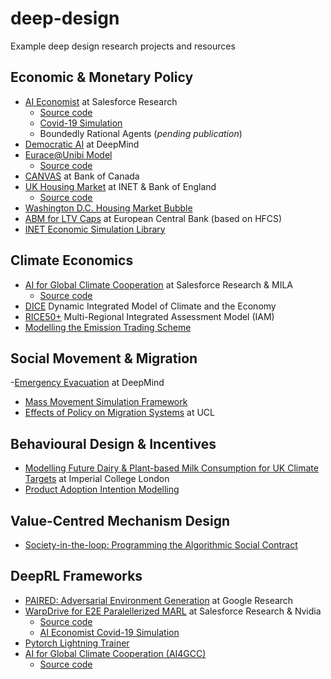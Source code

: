 # deep-design
Example deep design research projects and resources

## Economic & Monetary Policy
- [AI Economist](https://arxiv.org/abs/2004.13332) at Salesforce Research
  - [Source code](https://github.com/salesforce/ai-economist)
  - [Covid-19 Simulation](https://arxiv.org/abs/2108.02904)
  - Boundedly Rational Agents (*pending publication*)
- [Democratic AI](https://www.nature.com/articles/s41562-022-01383-x) at DeepMind
- [Eurace@Unibi Model](https://www.uni-bielefeld.de/fakultaeten/wirtschaftswissenschaften/lehrbereiche/etace/eurace@unibi/)
  - [Source code](https://github.com/ETACE/eurace_unibi)
- [CANVAS](https://www.bankofcanada.ca/2022/12/staff-working-paper-2022-51/) at Bank of Canada
- [UK Housing Market](https://www.bankofengland.co.uk/working-paper/2022/heterogeneous-effects-and-spillovers-of-macroprudential-policy-in-model-of-uk-housing-market) at INET & Bank of England
  - [Source code](https://github.com/INET-Complexity/housing-model)
- [Washington D.C. Housing Market Bubble](https://www.bundesbank.de/resource/blob/636040/b211c9839c0c456b267d24490cfc975b/mL/2014-06-04-eltville-08-agent-based-model-of-housing-market-bubble-paper-data.pdf)
- [ABM for LTV Caps](https://www.ecb.europa.eu/pub/pdf/scpwps/ecb.wp2294~ee8ffa5e24.en.pdf) at European Central Bank (based on HFCS)
- [INET Economic Simulation Library](https://github.com/INET-Complexity/ESL)

## Climate Economics 
- [AI for Global Climate Cooperation](https://papers.ssrn.com/sol3/papers.cfm?abstract_id=4189735) at Salesforce Research & MILA 
  - [Source code](https://github.com/mila-iqia/climate-cooperation-competition)
- [DICE](https://github.com/Libbum/DICE.jl) Dynamic Integrated Model of Climate and the Economy 
- [RICE50+](https://github.com/witch-team/RICE50xmodel) Multi-Regional Integrated Assessment Model (IAM)
- [Modelling the Emission Trading Scheme](https://www.sciencedirect.com/science/article/abs/pii/S0377221720303131)

## Social Movement & Migration 
-[Emergency Evacuation](https://research.google/pubs/pub33425/) at DeepMind
- [Mass Movement Simulation Framework](https://www.sciencedirect.com/science/article/pii/S0968090X20306215) 
- [Effects of Policy on Migration Systems](https://www.jasss.org/22/2/2.html) at UCL

## Behavioural Design & Incentives 
- [Modelling Future Dairy & Plant-based Milk Consumption for UK Climate Targets](https://www.jasss.org/25/2/3.html) at Imperial College London
- [Product Adoption Intention Modelling](https://www.sciencedirect.com/science/article/abs/pii/S0378720621000586)

## Value-Centred Mechanism Design 
- [Society-in-the-loop: Programming the Algorithmic Social Contract](https://www.media.mit.edu/publications/society-in-the-loop-programming-the-algorithmic-social-contract/)

## DeepRL Frameworks
- [PAIRED: Adversarial Environment Generation](https://ai.googleblog.com/2021/03/paired-new-multi-agent-approach-for.html) at Google Research
-  [WarpDrive for E2E Paralellerized MARL](https://arxiv.org/abs/2108.13976) at Salesforce Research & Nvidia
   - [Source code](https://github.com/salesforce/warp-drive)
   - [AI Economist Covid-19 Simulation](https://github.com/salesforce/ai-economist/blob/master/tutorials/multi_agent_gpu_training_with_warp_drive.ipynb)
  - [Pytorch Lightning Trainer](https://github.com/salesforce/warp-drive/blob/master/tutorials/tutorial-7-training_with_warp_drive_and_pytorch_lightning.ipynb)
  - [AI for Global Climate Cooperation (AI4GCC)](http://www.ai4climatecoop.org/)
    - [Source code](https://github.com/mila-iqia/climate-cooperation-competition)
